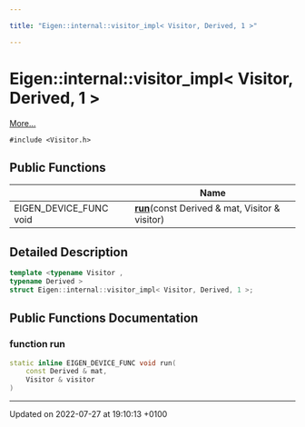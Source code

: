 ```yaml
---

title: "Eigen::internal::visitor_impl< Visitor, Derived, 1 >"

---
```


# Eigen::internal::visitor_impl< Visitor, Derived, 1 >



 [More...](#detailed-description)


`#include <Visitor.h>`

## Public Functions

|                | Name           |
| -------------- | -------------- |
| EIGEN_DEVICE_FUNC void | **[run](http://example.org/classes/structeigen_1_1internal_1_1visitor__impl_3_01visitor_00_01derived_00_011_01_4/#function-run)**(const Derived & mat, Visitor & visitor) |

## Detailed Description

```cpp
template <typename Visitor ,
typename Derived >
struct Eigen::internal::visitor_impl< Visitor, Derived, 1 >;
```

## Public Functions Documentation

### function run

```cpp
static inline EIGEN_DEVICE_FUNC void run(
    const Derived & mat,
    Visitor & visitor
)
```


-------------------------------

Updated on 2022-07-27 at 19:10:13 +0100